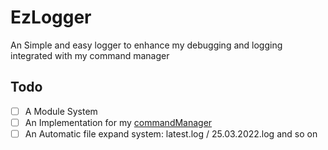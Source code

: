 # EzLogger

An Simple and easy logger to enhance my debugging and logging integrated with my command manager

## Todo

- [ ] A Module System
- [ ] An Implementation for my [commandManager](https://www.npmjs.com/package/@jodu555/commandmanager)
- [ ] An Automatic file expand system: latest.log / 25.03.2022.log and so on
